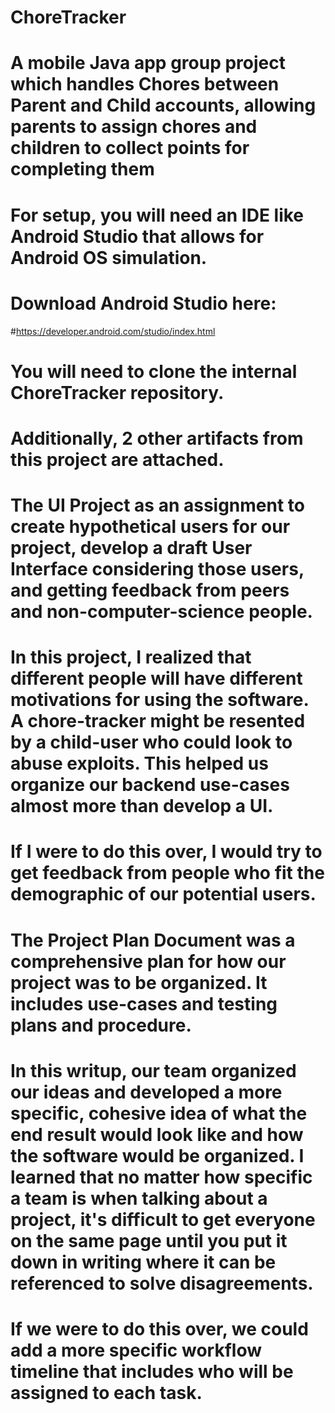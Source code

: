 # ChoreTracker
#
# A mobile Java app group project which handles Chores between Parent and Child accounts, allowing parents to assign chores and children to collect points for completing them
#
# For setup, you will need an IDE like Android Studio that allows for Android OS simulation.
# Download Android Studio here:
#https://developer.android.com/studio/index.html
#
# You will need to clone the internal ChoreTracker repository.
#
# Additionally, 2 other artifacts from this project are attached.
#
# The UI Project as an assignment to create hypothetical users for our project, develop a draft User Interface considering those users, and getting feedback from peers and non-computer-science people.
# In this project, I realized that different people will have different motivations for using the software. A chore-tracker might be resented by a child-user who could look to abuse exploits. This helped us organize our backend use-cases almost more than develop a UI.
# If I were to do this over, I would try to get feedback from people who fit the demographic of our potential users.
#
# The Project Plan Document was a comprehensive plan for how our project was to be organized. It includes use-cases and testing plans and procedure.
# In this writup, our team organized our ideas and developed a more specific, cohesive idea of what the end result would look like and how the software would be organized. I learned that no matter how specific a team is when talking about a project, it's difficult to get everyone on the same page until you put it down in writing where it can be referenced to solve disagreements.
# If we were to do this over, we could add a more specific workflow timeline that includes who will be assigned to each task.

